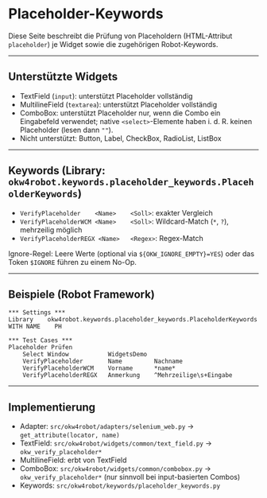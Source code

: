 # Placeholder-Keywords

Diese Seite beschreibt die Prüfung von Placeholdern (HTML-Attribut `placeholder`) je Widget sowie die zugehörigen Robot-Keywords.

---

## Unterstützte Widgets

- TextField (`input`): unterstützt Placeholder vollständig
- MultilineField (`textarea`): unterstützt Placeholder vollständig
- ComboBox: unterstützt Placeholder nur, wenn die Combo ein Eingabefeld verwendet; native `<select>`-Elemente haben i. d. R. keinen Placeholder (lesen dann `""`).
- Nicht unterstützt: Button, Label, CheckBox, RadioList, ListBox

---

## Keywords (Library: `okw4robot.keywords.placeholder_keywords.PlaceholderKeywords`)

- `VerifyPlaceholder    <Name>    <Soll>`: exakter Vergleich
- `VerifyPlaceholderWCM <Name>    <Soll>`: Wildcard-Match (`*`, `?`), mehrzeilig möglich
- `VerifyPlaceholderREGX <Name>   <Regex>`: Regex-Match

Ignore-Regel: Leere Werte (optional via `${OKW_IGNORE_EMPTY}=YES`) oder das Token `$IGNORE` führen zu einem No-Op.

---

## Beispiele (Robot Framework)

```robotframework
*** Settings ***
Library    okw4robot.keywords.placeholder_keywords.PlaceholderKeywords    WITH NAME    PH

*** Test Cases ***
Placeholder Prüfen
    Select Window           WidgetsDemo
    VerifyPlaceholder       Name         Nachname
    VerifyPlaceholderWCM    Vorname      *name*
    VerifyPlaceholderREGX   Anmerkung    ^Mehrzeilige\s+Eingabe
```

---

## Implementierung

- Adapter: `src/okw4robot/adapters/selenium_web.py` → `get_attribute(locator, name)`
- TextField: `src/okw4robot/widgets/common/text_field.py` → `okw_verify_placeholder*`
- MultilineField: erbt von TextField
- ComboBox: `src/okw4robot/widgets/common/combobox.py` → `okw_verify_placeholder*` (nur sinnvoll bei input-basierten Combos)
- Keywords: `src/okw4robot/keywords/placeholder_keywords.py`

